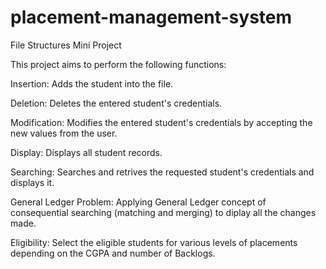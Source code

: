 # placement-management-system
File Structures Mini Project

This project aims to perform the following functions:


Insertion: Adds the student into the file.

Deletion: Deletes the entered student's credentials.

Modification: Modifies the entered student's credentials by accepting the new values from the user.

Display: Displays all student records.

Searching: Searches and retrives the requested student's credentials and displays it.

General Ledger Problem: Applying General Ledger concept of consequential searching (matching and merging) to diplay all the changes made.

Eligibility: Select the eligible students for various levels of placements depending on the CGPA and number of Backlogs.
